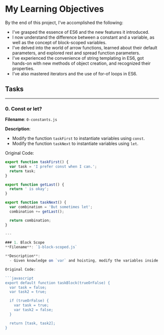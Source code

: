 # My Learning Objectives

By the end of this project, I've accomplished the following:

- I've grasped the essence of ES6 and the new features it introduced.
- I now understand the difference between a constant and a variable, as well as the concept of block-scoped variables.
- I've delved into the world of arrow functions, learned about their default parameters, and explored rest and spread function parameters.
- I've experienced the convenience of string templating in ES6, got hands-on with new methods of object creation, and recognized their properties.
- I've also mastered iterators and the use of for-of loops in ES6.

## Tasks

---

### 0. Const or let?
**Filename**: `0-constants.js`

**Description**:
  - Modify the function `taskFirst` to instantiate variables using `const`.
  - Modify the function `taskNext` to instantiate variables using `let`.

Original Code:

```javascript
export function taskFirst() {
  var task = 'I prefer const when I can.';
  return task;
}

export function getLast() {
  return ' is okay';
}

export function taskNext() {
  var combination = 'But sometimes let';
  combination += getLast();

  return combination;
}

---

### 1. Block Scope
**Filename**: `1-block-scoped.js`

**Description**:
  - Given knowledge on `var` and hoisting, modify the variables inside the function `taskBlock` to ensure the variables aren't overwritten inside the conditional block.

Original Code:

```javascript
export default function taskBlock(trueOrFalse) {
  var task = false;
  var task2 = true;

  if (trueOrFalse) {
    var task = true;
    var task2 = false;
  }

  return [task, task2];
}
